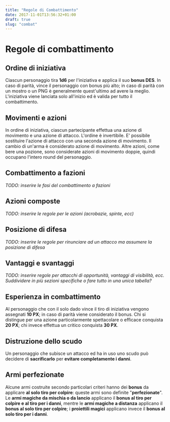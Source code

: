 ```yaml
---
title: "Regole di Combattimento"
date: 2017-11-01T13:56:32+01:00
draft: true
slug: "combat"
---
```

# Regole di combattimento

## Ordine di iniziativa

Ciascun personaggio tira **1d6** per l'iniziativa e applica il suo **bonus DES**. In caso di parità, vince il personaggio con bonus più alto; in caso di parità con un mostro o un PNG è generalmente quest'ultimo ad avere la meglio. L'iniziativa viene lanciata solo all'inizio ed è valida per tutto il combattimento.

## Movimenti e azioni

In ordine di iniziativa, ciascun partecipante effettua una azione di movimento e una azione di attacco.
L'ordine è invertibile. E' possibile sostituire l'azione di attacco con una seconda azione di movimento. Il cambio di un'arma è considerato azione di movimento. Altre azioni, come bere una pozione, sono considerate azioni di movimento doppie, quindi occupano l'intero round del personaggio.

## Combattimento a fazioni

*TODO: inserire le fasi del combattimento a fazioni*

## Azioni composte

*TODO: inserire le regole per le azioni (acrobazie, spinte, ecc)*

## Posizione di difesa

*TODO: inserire le regole per rinunciare ad un attacco ma assumere la posizione di difesa*

## Vantaggi e svantaggi

*TODO: inserire regole per attacchi di opportunità, vantaggi di visibilità, ecc. Suddividere in più sezioni specifiche o fare tutto in una unica tabella?*

## Esperienza in combattimento

Al personaggio che con il solo dado vince il tiro di iniziativa vengono assegnati **10 PX**; in caso di parità viene considerato il bonus. Chi si distingue per una azione particolarmente spettacolare o efficace conquista **20 PX**; chi invece effettua un critico conquista **30 PX**.

## Distruzione dello scudo

Un personaggio che subisce un attacco ed ha in uso uno scudo può decidere di **sacrificarlo** per **evitare completamente i danni**.

## Armi perfezionate

Alcune armi costruite secondo particolari criteri hanno dei **bonus** da applicare **al solo tiro per colpire**: queste armi sono definite "**perfezionate**". Le **armi magiche da mischia o da lancio** applicano il **bonus al tiro per colpire e al tiro per i danni**, mentre le **armi magiche a distanza** applicano il **bonus al solo tiro per colpire**; i **proiettili magici** applicano invece il **bonus al solo tiro per i danni**.